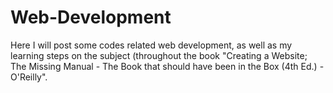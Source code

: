 # Web-Development

Here I will post some codes related web development, as well as my learning steps on the subject (throughout the book "Creating a Website; The Missing Manual - The Book that should have been in the Box (4th Ed.) - O'Reilly".
